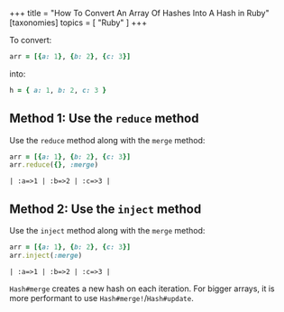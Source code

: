 +++
title = "How To Convert An Array Of Hashes Into A Hash in Ruby"
[taxonomies]
topics = [ "Ruby" ]
+++

To convert:

```ruby
arr = [{a: 1}, {b: 2}, {c: 3}]
```

into:

```ruby
h = { a: 1, b: 2, c: 3 }
```

## Method 1: Use the `reduce` method

Use the `reduce` method along with the `merge` method:

```ruby
arr = [{a: 1}, {b: 2}, {c: 3}]
arr.reduce({}, :merge)
```

```
| :a=>1 | :b=>2 | :c=>3 |
```

## Method 2: Use the `inject` method

Use the `inject` method along with the `merge` method:

```ruby
arr = [{a: 1}, {b: 2}, {c: 3}]
arr.inject(:merge)
```

```
| :a=>1 | :b=>2 | :c=>3 |
```

`Hash#merge` creates a new hash on each iteration. For bigger arrays, it is more
performant to use `Hash#merge!`/`Hash#update`.
